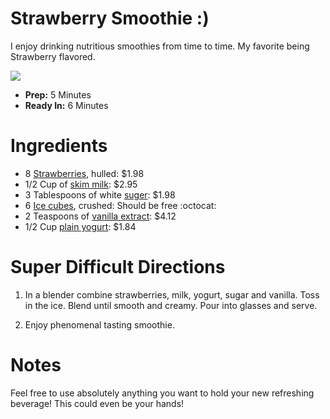 # Strawberry Smoothie :)
 
I enjoy drinking nutritious smoothies from time to time. My favorite being Strawberry flavored.

![](2019-09-19-18-34-11.png)

- **Prep:** 5 Minutes
- **Ready In:** 6 Minutes

# Ingredients

- 8 [Strawberries](https://grocery.walmart.com/ip/Great-Value-Frozen-Whole-Strawberries-16-oz/10543663?wmlspartner=wlpa&selectedSellerId=0&wl13=2021&adid=2222222242031972803&wmlspartner=wmtlabs&wl0=&wl1=g&wl2=c&wl3=367924779288&wl4=pla-351907069918&wl5=9002175&wl6=&wl7=&wl8=&wl9=pla&wl10=120643079&wl11=local&wl12=10543663&wl13=2021&veh=sem_LIA&gclid=CjwKCAjw8ZHsBRA6EiwA7hw_sX0T8M6w3hxk27_RZzvS_u4N67Mqex4w8m7s-RLroO2R1T0_JoFDKxoCw0QQAvD_BwE&gclsrc=aw.ds), hulled: $1.98
- 1/2 Cup of [skim milk](https://grocery.walmart.com/ip/Great-Value-Fat-Free-Milk-1-Gallon-128-Fl-Oz/10450117): $2.95
- 3 Tablespoons of white [suger](https://grocery.walmart.com/ip/Great-Value-Pure-Granulated-Sugar-4-lb/10315162): $1.98
- 6 [Ice cubes](https://www.instructables.com/id/DIY-ice-cubes/), crushed: Should be free :octocat: 
- 2 Teaspoons of [vanilla extract](https://grocery.walmart.com/ip/Great-Value-Pure-Vanilla-Extract-1-fl-oz/21368021): $4.12
- 1/2 Cup [plain yogurt](https://grocery.walmart.com/ip/Great-Value-Plain-Nonfat-Yogurt-32-oz/10450107): $1.84

# Super Difficult Directions

1. In a blender combine strawberries, milk, yogurt, sugar and vanilla. Toss in the ice. Blend until smooth and creamy. Pour into glasses and serve.

2. Enjoy phenomenal tasting smoothie.

# Notes
Feel free to use absolutely anything you want to hold your new refreshing beverage! This could even be your hands! 
